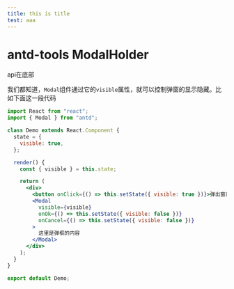 ```yaml
---
title: this is title
test: aaa
---
```



# antd-tools ModalHolder

api在底部 

我们都知道，`Modal`组件通过它的`visible`属性，就可以控制弹窗的显示隐藏。比如下面这一段代码

```jsx
import React from "react";
import { Modal } from "antd";

class Demo extends React.Component {
  state = {
    visible: true,
  };

  render() {
    const { visible } = this.state;

    return (
      <div>
        <button onClick={() => this.setState({ visible: true })}>弹出窗口</button>
        <Modal
          visible={visible}
          onOk={() => this.setState({ visible: false })}
          onCancel={() => this.setState({ visible: false })}
        >
          这里是弹框的内容
        </Modal>
      </div>
    );
  }
}

export default Demo;
```
